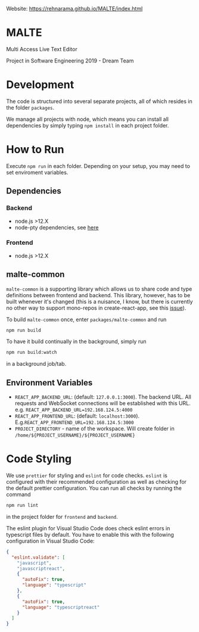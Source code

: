 Website: https://rehnarama.github.io/MALTE/index.html

# MALTE

Multi Access Live Text Editor

Project in Software Engineering 2019 - Dream Team

# Development

The code is structured into several separate projects, all of which resides
in the folder `packages`.

We manage all projects with node, which means you can install all dependencies
by simply typing `npm install` in each project folder.


# How to Run

Execute `npm run` in each folder. Depending on your setup, you may need to set enviroment variables.

## Dependencies

### Backend

* node.js >12.X
* node-pty dependencies, see [here](https://github.com/microsoft/node-pty#dependencies)

### Frontend

* node.js >12.X

## malte-common

`malte-common` is a supporting library which allows us to share code and type 
definitions between frontend and backend. This library, however, has to be 
built whenever it's changed (this is a nuisance, I know, but there is currently
no other way to support mono-repos in create-react-app, see this 
[issue](https://github.com/facebook/create-react-app/issues/1333)).

To build `malte-common` once, enter `packages/malte-common` and run
```sh
npm run build
```
To have it build continually in the background, simply run
```sh
npm run build:watch
```
in a background job/tab.


## Environment Variables
* `REACT_APP_BACKEND_URL`: (default: `127.0.0.1:3000`). The backend URL. All requests and WebSocket connections will be established with this URL. e.g. `REACT_APP_BACKEND_URL=192.168.124.5:4000`
* `REACT_APP_FRONTEND_URL`: (default: `localhost:3000`). E.g.`REACT_APP_FRONTEND_URL=192.168.124.5:3000`
* `PROJECT_DIRECTORY` - name of the workspace. Will create folder in `/home/${PROJECT_USERNAME}/${PROJECT_USERNAME}`

# Code Styling

We use `prettier` for styling and `eslint` for code checks. `eslint` is 
configured with their recommended configuration as well as checking for the
default prettier configuration. You can run all checks by running the command
```sh
npm run lint
```
in the project folder for `frontend` and `backend`.

The eslint plugin for Visual Studio Code does check eslint errors in typescript
files by default. You have to enable this with the following configuration in 
Visual Studio Code:
```json
{
  "eslint.validate": [
    "javascript",
    "javascriptreact",
    {
      "autoFix": true,
      "language": "typescript"
    },
    {
      "autoFix": true,
      "language": "typescriptreact"
    }
  ]
}
```

